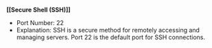 **[[Secure Shell (SSH)]]**
   - Port Number: 22
   - Explanation: SSH is a secure method for remotely accessing and managing servers. Port 22 is the default port for SSH connections.
